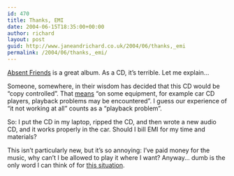 ```yaml
---
id: 470
title: Thanks, EMI
date: 2004-06-15T18:35:00+00:00
author: richard
layout: post
guid: http://www.janeandrichard.co.uk/2004/06/thanks,_emi
permalink: /2004/06/thanks,_emi/
---
```

[Absent Friends](http://www.amazon.co.uk/exec/obidos/ASIN/B00014TJUC/richarddallaway) is a great album. As a CD, it&#8217;s terrible. Let me explain&#8230;

Someone, somewhere, in their wisdom has decided that this CD would be &#8220;copy controlled&#8221;. That [means](http://www.members.shaw.ca/cafdir/fakecds.htm) &#8220;on some equipment, for example car CD players, playback problems may be encountered&#8221;. I guess our experience of &#8220;it not working at all&#8221; counts as a &#8220;playback problem&#8221;. 

So: I put the CD in my laptop, ripped the CD, and then wrote a new audio CD, and it works properly in the car. Should I bill EMI for my time and materials? 

This isn&#8217;t particularly new, but it&#8217;s so annoying: I&#8217;ve paid money for the music, why can&#8217;t I be allowed to play it where I want? Anyway&#8230; dumb is the only word I can think of for [this situation](http://www.newolde.com/copy_controlled_cd.htm).